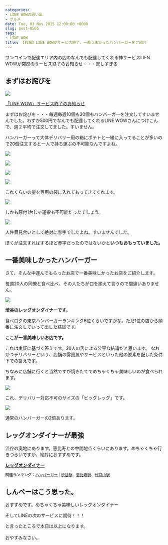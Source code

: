 ```yaml
---
categories:
- LINE WOWの思い出
- グルメ
date: Tue, 03 Nov 2015 12:00:00 +0000
slug: post-8565
tags:
- LINE WOW
title: 【悲報】LINE WOWがサービス終了。一番うまかったハンバーガーをご紹介
---
```


ワンコインで配達エリア内の店のなんでも配達してくれる神サービスLIEN WOWが突然のサービス終了のお知らせ・・・悲しすぎる<!--more--><h2>まずはお詫びを</h2>

![](images/1a7f4fef44e6fe5e3413efb558622dec.png)

<a href="http://wow-blog.line.me/archives/1043526911.html">「LINE WOW」サービス終了のお知らせ</a>


まずはお詫びを・・・毎週毎週10個も20個もハンバーガーを注文してすいませんでした。わずか500円でなんでも配達してくれるLINE WOWさんにつけこんで、週２平均で注文してました。すいません。

ハンバーガーって大体デリバリー用の箱にポテトと一緒に入ってることが多いので20個注文すると一人で持ち運ぶの不可能なんですよね。


![](images/IIMG_8555.jpg)

![](images/IIMG_8840.jpg)


![](images/IIMG_9157.jpg)

![](images/IIMG_9388.jpg)

これくらいの量を専用の袋に入れてもってきてくれます。


![](images/IIMG_7651.jpg)

しかも原付1台じゃ運搬も不可能だったでしょう。

![](images/IIMG_6832.jpg)

人件費見合いとして絶対に赤字でしたよね。すいませんでした。

ぼくが注文すればするほど赤字だったのではないかと<strong>いつもおもっていました。</strong>

<h2>一番美味しかったハンバーガー</h2>

さて、そんな中運んでもらったお店で一番美味しかったお店をご紹介します。

毎週20人の同僚と食べ比べ、その人たちが口を揃えて言うので間違いありません。

![](images/IIMG_8594.jpg)

<strong>渋谷のレッグオンダイナーです。</strong>

食べログの東京ハンバーガーランキング6位くらいですかな。ただ1位の店から順番に注文していって出した結論です。

<strong>ここが一番美味しいお店です。</strong>

これは実証に基づく答えです。20人の舌による公平な結論だと思います。
なおかつデリバリーという、店舗の雰囲気やサービスといった他の要素を配した条件下での答えです。


ちなみに店舗に行くと当然ですが焼きたてでめちゃくちゃ美味しいのが食べられます。

![](images/IIMG_8985.jpg)

これ、デリバリー対応不可のサイズの「ビッグレッグ」です。

![](images/IIMG_8990.jpg)

通常のハンバーガーの2倍あります。


<h2>レッグオンダイナーが最強</h2>

渋谷の奥地にあります。恵比寿との中間地点くらいにあります。めちゃくちゃ行きづらいですが、絶対におすすめです。


<div><strong><a href="http://tabelog.com/tokyo/A1303/A130301/13054359/" target="_blank">レッグオンダイナー</a></strong>
<script src="http://tabelog.com/badge/google_badge?escape=false&rcd=13054359" type="text/javascript" charset="utf-8"></script>
</div>
<p style="color:#444444; font-size:12px;">
<strong>関連ランキング：</strong><a href="http://tabelog.com/rstLst/hamburger/">ハンバーガー</a> | <a href="http://tabelog.com/tokyo/A1303/A130301/R4698/rstLst/">渋谷駅</a>、<a href="http://tabelog.com/tokyo/A1303/A130302/R1528/rstLst/">恵比寿駅</a>、<a href="http://tabelog.com/tokyo/A1303/A130303/R5661/rstLst/">代官山駅</a></p>



<h2>しんぺーはこう思った。</h2>

おすすめです。めちゃくちゃ美味しいレッグオンダイナー

そしてLINEの次のサービスに期待！！！


と言ったところで本日は以上になります。<br><br>おやすみなさい。